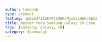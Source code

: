 ```yaml
---
author: tokodab
type: product
featimg: 1pOpm47IIbKYRtSQ6KsMjuOszHbOr9E23
title: Master Yoda Samsung Galaxy S9 Case
tags: [samsung, galaxy, s9]
category: [samsung]
---
```

